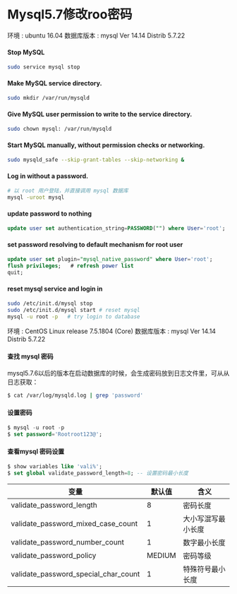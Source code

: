 # Mysql5.7修改roo密码

环境 : ubuntu 16.04
数据库版本 : mysql  Ver 14.14 Distrib 5.7.22

#### Stop MySQL
```bash
sudo service mysql stop
```
#### Make MySQL service directory.
```bash
sudo mkdir /var/run/mysqld
```
#### Give MySQL user permission to write to the service directory.
```bash
sudo chown mysql: /var/run/mysqld
```
#### Start MySQL manually, without permission checks or networking.
```bash
sudo mysqld_safe --skip-grant-tables --skip-networking &
```
#### Log in without a password.
```bash
# 以 root 用户登陆，并直接调用 mysql 数据库
mysql -uroot mysql
```
#### update password to nothing
```sql
update user set authentication_string=PASSWORD("") where User='root'; 
```
#### set password resolving to default mechanism for root user
```sql
update user set plugin="mysql_native_password" where User='root'; 
flush privileges;	# refresh power list
quit;
```
#### reset mysql service and login in 
```bash
sudo /etc/init.d/mysql stop 
sudo /etc/init.d/mysql start # reset mysql 
mysql -u root -p   # try login to database
```

环境 : CentOS Linux release 7.5.1804 (Core)
数据库版本 : mysql  Ver 14.14 Distrib 5.7.22

#### 查找 mysql 密码
mysql5.7.6以后的版本在启动数据库的时候，会生成密码放到日志文件里，可从从日志获取：
```bash
$ cat /var/log/mysqld.log | grep 'password'
```

#### 设置密码
```sql
$ mysql -u root -p
$ set password='Rootroot123@';
```
 
####  查看mysql 密码设置
```sql
$ show variables like 'vali%';
$ set global validate_password_length=8; -- 设置密码最小长度
```
变量 | 默认值 | 含义
----|----| ---
validate_password_length             | 8 | 密码长度
validate_password_mixed_case_count   | 1 |  大小写混写最小长度
validate_password_number_count       | 1 | 数字最小长度
validate_password_policy             | MEDIUM | 密码等级
validate_password_special_char_count | 1 | 特殊符号最小长度
